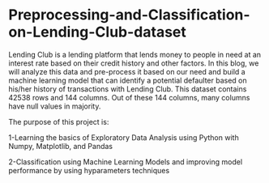 # Preprocessing-and-Classification-on-Lending-Club-dataset
Lending Club is a lending platform that lends money to people in need at an interest rate based on their credit history and other factors. In this blog, we will analyze this data and pre-process it based on our need and build a machine learning model that can identify a potential defaulter based on his/her history of transactions with Lending Club. 
This dataset contains 42538 rows and 144 columns. Out of these 144 columns, many columns have null values in majority.

The purpose of this project is:

1-Learning the basics of Exploratory Data Analysis using Python with Numpy, Matplotlib, and Pandas 

2-Classification using Machine Learning Models and improving model performance by using hyparameters techniques
